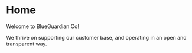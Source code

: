 # Home

Welcome to BlueGuardian Co!

We thrive on supporting our customer base, and operating in an open and transparent way.

